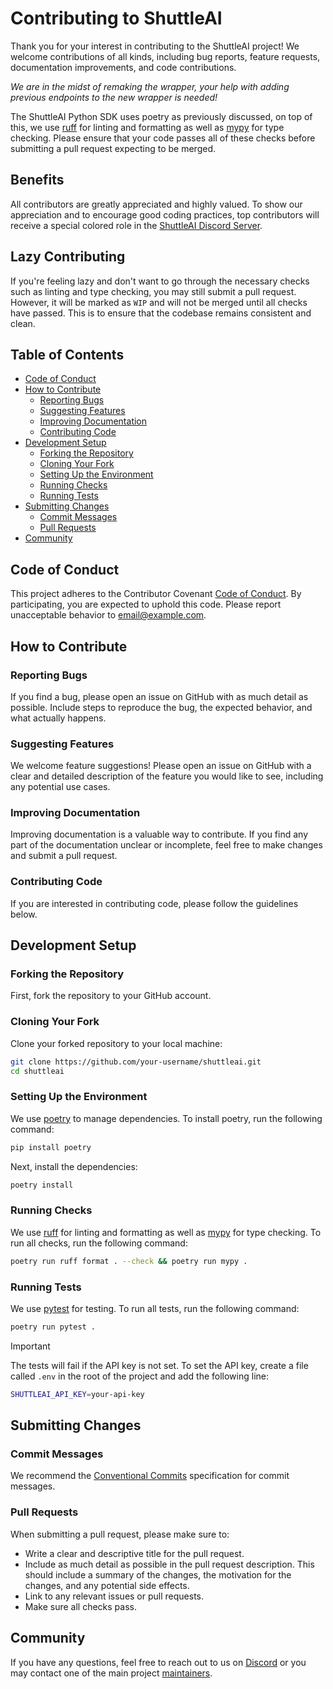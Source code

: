 # Contributing to ShuttleAI

Thank you for your interest in contributing to the ShuttleAI project! We welcome contributions of all kinds, including bug reports, feature requests, documentation improvements, and code contributions.

*We are in the midst of remaking the wrapper, your help with adding previous endpoints to the new wrapper is needed!*

The ShuttleAI Python SDK uses poetry as previously discussed, on top of this, we use [ruff](https://github.com/astral-sh/ruff) for linting and formatting as well as [mypy](https://github.com/python/mypy) for type checking. Please ensure that your code passes all of these checks before submitting a pull request expecting to be merged.

## Benefits
All contributors are greatly appreciated and highly valued. To show our appreciation and to encourage good coding practices, top contributors will receive a special colored role in the [ShuttleAI Discord Server](https://discord.gg/shuttleai).

## Lazy Contributing

If you're feeling lazy and don't want to go through the necessary checks such as linting and type checking, you may still submit a pull request. However, it will be marked as `WIP` and will not be merged until all checks have passed. This is to ensure that the codebase remains consistent and clean.

## Table of Contents

- [Code of Conduct](#code-of-conduct)
- [How to Contribute](#how-to-contribute)
  - [Reporting Bugs](#reporting-bugs)
  - [Suggesting Features](#suggesting-features)
  - [Improving Documentation](#improving-documentation)
  - [Contributing Code](#contributing-code)
- [Development Setup](#development-setup)
  - [Forking the Repository](#forking-the-repository)
  - [Cloning Your Fork](#cloning-your-fork)
  - [Setting Up the Environment](#setting-up-the-environment)
  - [Running Checks](#running-checks)
  - [Running Tests](#running-tests)
- [Submitting Changes](#submitting-changes)
  - [Commit Messages](#commit-messages)
  - [Pull Requests](#pull-requests)
- [Community](#community)

## Code of Conduct

This project adheres to the Contributor Covenant [Code of Conduct](CODE_OF_CONDUCT.md). By participating, you are expected to uphold this code. Please report unacceptable behavior to [email@example.com](mailto:email@example.com).

## How to Contribute

### Reporting Bugs

If you find a bug, please open an issue on GitHub with as much detail as possible. Include steps to reproduce the bug, the expected behavior, and what actually happens.

### Suggesting Features

We welcome feature suggestions! Please open an issue on GitHub with a clear and detailed description of the feature you would like to see, including any potential use cases.

### Improving Documentation

Improving documentation is a valuable way to contribute. If you find any part of the documentation unclear or incomplete, feel free to make changes and submit a pull request.

### Contributing Code

If you are interested in contributing code, please follow the guidelines below.

## Development Setup

### Forking the Repository

First, fork the repository to your GitHub account.

### Cloning Your Fork

Clone your forked repository to your local machine:

```sh
git clone https://github.com/your-username/shuttleai.git
cd shuttleai
```

### Setting Up the Environment

We use [poetry](https://python-poetry.org/) to manage dependencies. To install poetry, run the following command:

```sh
pip install poetry
```

Next, install the dependencies:

```sh
poetry install
```

### Running Checks

We use [ruff](https://github.com/astral-sh/ruff) for linting and formatting as well as [mypy](https://github.com/python/mypy) for type checking. To run all checks, run the following command:

```sh
poetry run ruff format . --check && poetry run mypy .
```

### Running Tests

We use [pytest](https://docs.pytest.org/en/latest/) for testing. To run all tests, run the following command:

```sh
poetry run pytest .
```

> [!IMPORTANT]
> The tests will fail if the API key is not set. To set the API key, create a file called `.env` in the root of the project and add the following line:
> ```sh
> SHUTTLEAI_API_KEY=your-api-key
> ```


## Submitting Changes

### Commit Messages

We recommend the [Conventional Commits](https://www.conventionalcommits.org/en/v1.0.0/) specification for commit messages.

### Pull Requests

When submitting a pull request, please make sure to:

- Write a clear and descriptive title for the pull request.
- Include as much detail as possible in the pull request description. This should include a summary of the changes, the motivation for the changes, and any potential side effects.
- Link to any relevant issues or pull requests.
- Make sure all checks pass.

## Community

If you have any questions, feel free to reach out to us on [Discord](https://discord.gg/shuttleai) or you may contact one of the main project [maintainers](https://github.com/shuttleai/shuttleai-python/graphs/contributors).
